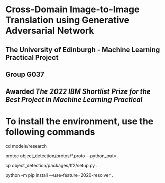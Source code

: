 # Cross-Domain Image-to-Image Translation using Generative Adversarial Network 
## The University of Edinburgh - Machine Learning Practical Project
## Group G037
## Awarded *The 2022 IBM Shortlist Prize for the Best Project in Machine Learning Practical*

# To install the environment, use the following commands

cd models/research

protoc object_detection/protos/*.proto --python_out=.

cp object_detection/packages/tf2/setup.py .

python -m pip install --use-feature=2020-resolver .
